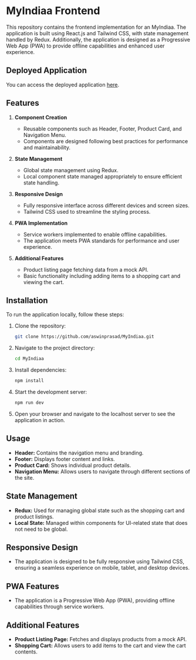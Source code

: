 # MyIndiaa Frontend

This repository contains the frontend implementation for an MyIndiaa. The application is built using React.js and Tailwind CSS, with state management handled by Redux. Additionally, the application is designed as a Progressive Web App (PWA) to provide offline capabilities and enhanced user experience.

## Deployed Application

You can access the deployed application [here](https://my-indiaa.vercel.app/).

## Features

1. **Component Creation**
   - Reusable components such as Header, Footer, Product Card, and Navigation Menu.
   - Components are designed following best practices for performance and maintainability.

2. **State Management**
   - Global state management using Redux.
   - Local component state managed appropriately to ensure efficient state handling.

3. **Responsive Design**
   - Fully responsive interface across different devices and screen sizes.
   - Tailwind CSS used to streamline the styling process.

4. **PWA Implementation**
   - Service workers implemented to enable offline capabilities.
   - The application meets PWA standards for performance and user experience.

5. **Additional Features**
   - Product listing page fetching data from a mock API.
   - Basic functionality including adding items to a shopping cart and viewing the cart.

## Installation

To run the application locally, follow these steps:

1. Clone the repository:
   ```bash
   git clone https://github.com/aswinprasad/MyIndiaa.git
   ```

2. Navigate to the project directory:
   ```bash
   cd MyIndiaa
   ```

3. Install dependencies:
   ```bash
   npm install
   ```

4. Start the development server:
   ```bash
   npm run dev
   ```

5. Open your browser and navigate to the localhost server to see the application in action.

## Usage

- **Header:** Contains the navigation menu and branding.
- **Footer:** Displays footer content and links.
- **Product Card:** Shows individual product details.
- **Navigation Menu:** Allows users to navigate through different sections of the site.

## State Management

- **Redux:** Used for managing global state such as the shopping cart and product listings.
- **Local State:** Managed within components for UI-related state that does not need to be global.

## Responsive Design

- The application is designed to be fully responsive using Tailwind CSS, ensuring a seamless experience on mobile, tablet, and desktop devices.

## PWA Features

- The application is a Progressive Web App (PWA), providing offline capabilities through service workers.

## Additional Features

- **Product Listing Page:** Fetches and displays products from a mock API.
- **Shopping Cart:** Allows users to add items to the cart and view the cart contents.